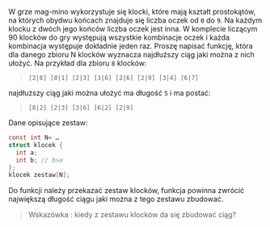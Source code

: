 W grze mag-mino wykorzystuje się klocki, które mają
kształt prostokątów, na których obydwu końcach znajduje
się liczba oczek od `0` do `9`. Na każdym klocku z dwóch jego
końców liczba oczek jest inna. W komplecie liczącym 90 klocków
do gry występują wszystkie kombinacje oczek i każda kombinacja
występuje dokładnie jeden raz. Proszę napisać funkcję, która
dla danego zbioru N klocków wyznacza najdłuższy ciąg jaki
można z nich ułożyć. Na przykład dla zbioru `8` klocków: 

>`[2|8] [0|1] [2|3] [3|6] [2|6] [2|9] [3|4] [6|7]`
> 
najdłuższy ciąg jaki można ułożyć ma długość `5` i ma postać:

>`[8|2] [2|3] [3|6] [6|2] [2|9]`

Dane opisujące zestaw:

```C
const int N= …
struct klocek {
  int a;
  int b; // b>a
};
klocek zestaw[N];
```

Do funkcji należy przekazać zestaw klocków, funkcja powinna zwrócić największą długość ciągu jaki można z tego zestawu
zbudować. 
> Wskazówka : kiedy z zestawu klocków da się zbudować ciąg?
